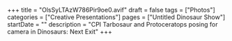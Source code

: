 +++
title = "OlsSyLTAzW786Pir9oe0.avif"
draft = false
tags = ["Photos"]
categories = ["Creative Presentations"]
pages = ["Untitled Dinosaur Show"]
startDate = ""
description = "CPI Tarbosaur and Protoceratops posing for camera in Dinosaurs: Next Exit"
+++
